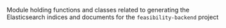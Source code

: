 Module holding functions and classes related to generating the Elasticsearch indices and documents for the 
`feasibility-backend` project